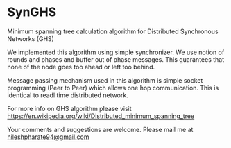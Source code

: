 # SynGHS
Minimum spanning tree calculation algorithm for Distributed Synchronous Networks (GHS)

We implemented this algorithm using simple synchronizer. We use notion of rounds and phases and buffer out of phase messages.
This guarantees that none of the node goes too ahead or left too behind.

Message passing mechanism used in this algorithm is simple socket programming (Peer to Peer) which allows one hop communication. This is identical to readl time distributed network.

For more info on GHS algorithm please visit
https://en.wikipedia.org/wiki/Distributed_minimum_spanning_tree

Your comments and suggestions are welcome. Please mail me at nileshpharate94@gmail.com
